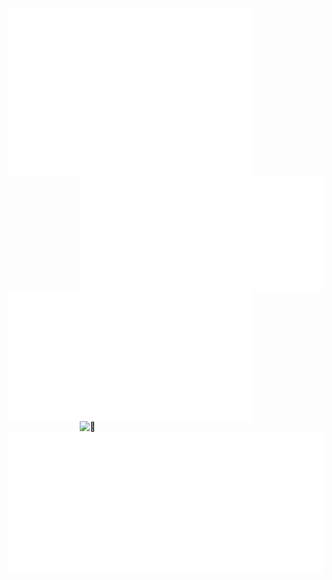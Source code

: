<!-- ![Metrics](/metrics.plugin.isocalendar.fullyear.svg)
![Metrics](/metrics.plugin.activity.svg)
![Metrics](/metrics.plugin.achievements.compact.svg)
![Metrics](/metrics.plugin.contributors.categories.svg)
![Metrics](/metrics.plugin.stars.svg) -->
<!-- ![Metrics](/metrics.plugin.topics.icons.svg) -->

[<img align="left" src="/metrics.plugin.isocalendar.fullyear.svg" alt="🦑" width="390">](#)
[<img align="right" width="390" alt="🦑" src="/metrics.plugin.activity.svg">](#)
[<img align="left" width="390" alt="🦑" src="/metrics.plugin.stars.svg">](#)
[<img align="right" width="390" alt="🦑" src="/metrics.plugin.contributors.categories.svg">](#)
[<img align="center" width="390*2" alt="🦑" src="/metrics.plugin.achievements.compact.svg">](#)
